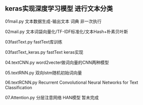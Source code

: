 ## keras实现深度学习模型 进行文本分类

01mail.py 文本数据生成-输出文本 词典 非一次执行

02mail.py 文本词袋向量化/TF-IDF标准化/文本Hash+朴素贝叶斯

03fastText.py fastText库训练

03fastText_keras.py fastText keras实现

04.textCNN.py word2vecter做词向量的CNN两种模型 

05.textRNN.py 双向lstm随机初始词向量

06.textRCNN.py Recurrent Convolutional Neural Networks for Text Classification

07.Attention.py 分层注意网络   HAN模型 暂未完成

